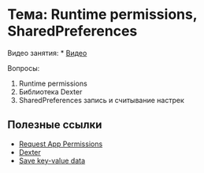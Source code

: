 # Тема: Runtime permissions, SharedPreferences

Видео занятия:
	*	[Видео](https://youtu.be/NLG297_n-G0)


Вопросы:

1.	Runtime permissions
2.	Библиотека Dexter
3.	SharedPreferences запись и считывание настрек

	
## Полезные ссылки

* [Request App Permissions](https://developer.android.com/training/permissions/requesting)
* [Dexter](https://github.com/Karumi/Dexter)
* [Save key-value data](https://developer.android.com/training/data-storage/shared-preferences?hl=ru)